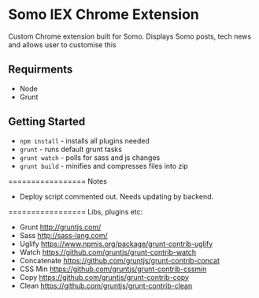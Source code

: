 # Somo IEX Chrome Extension

Custom Chrome extension built for Somo. Displays Somo posts, tech news and allows user to customise this

## Requirments
* Node
* Grunt

## Getting Started

* `npm install` - installs all plugins needed
* `grunt` - runs default grunt tasks 
* `grunt watch` - polls for sass and js changes
* `grunt build` - minifies and compresses files into zip

=================
Notes

- Deploy script commented out. Needs updating by backend.

=================
Libs, plugins etc:

- Grunt http://gruntjs.com/
- Sass http://sass-lang.com/
- Uglify https://www.npmjs.org/package/grunt-contrib-uglify
- Watch https://github.com/gruntjs/grunt-contrib-watch
- Concatenate https://github.com/gruntjs/grunt-contrib-concat
- CSS Min https://github.com/gruntjs/grunt-contrib-cssmin
- Copy https://github.com/gruntjs/grunt-contrib-copy
- Clean https://github.com/gruntjs/grunt-contrib-clean
